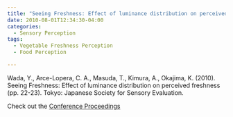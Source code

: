 ```yaml
---
title: "Seeing Freshness: Effect of luminance distribution on perceived freshness"
date: 2010-08-01T12:34:30-04:00
categories:
  - Sensory Perception
tags:
  - Vegetable Freshness Perception
  - Food Perception

---
```

Wada, Y., Arce-Lopera, C. A., Masuda, T., Kimura, A., Okajima, K. (2010). Seeing Freshness: Effect of luminance distribution on perceived freshness (pp. 22-23). Tokyo: Japanese Society for Sensory Evaluation.

Check out the [Conference Proceedings][URL] 

[URL]:  https://www.jsse.net/